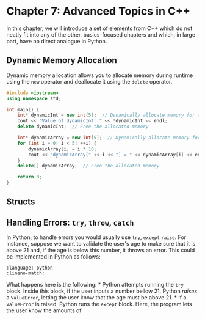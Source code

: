# Chapter 7: Advanced Topics in C++

In this chapter, we will introduce a set of elements from C++ which do not neatly fit into any of the other, basics-focused chapters and which, in large part, have no direct analogue in Python.

## Dynamic Memory Allocation
Dynamic memory allocation allows you to allocate memory during runtime using the `new` operator and deallocate it using the `delete` operator.

```cpp
#include <iostream>
using namespace std;

int main() {
    int* dynamicInt = new int(5);  // Dynamically allocate memory for an integer
    cout << "Value of dynamicInt: " << *dynamicInt << endl;
    delete dynamicInt;  // Free the allocated memory

    int* dynamicArray = new int[5];  // Dynamically allocate memory for an array
    for (int i = 0; i < 5; ++i) {
        dynamicArray[i] = i * 10;
        cout << "dynamicArray[" << i << "] = " << dynamicArray[i] << endl;
    }
    delete[] dynamicArray;  // Free the allocated memory

    return 0;
}
```

## Structs

## Handling Errors: `try`, `throw`, `catch`

In Python, to handle errors you would usually use `try`, `except` `raise`. For instance, suppose we want to validate the user's age to make sure that it is above 21 and, if the age is below this number, it throws an error. This could be implemented in Python as follows:

```{literalinclude} ../examples_py/c2_except.py
:language: python
:lineno-match:
```

What happens here is the following:
    * Python attempts running the `try` block. Inside this block, if the user inputs a number bellow 21, Python *raises* a `ValueError`, letting the user know that the age must be above 21.
    * If a `ValueError` is raised, Python runs the `except` block. Here, the program lets the user know the amounts of 
